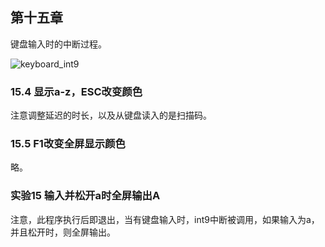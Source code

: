 
## 第十五章

键盘输入时的中断过程。

![keyboard_int9](https://github.com/jkak/masm5/blob/master/chap15/keyboard_in.png)

### 15.4 显示a-z，ESC改变颜色

注意调整延迟的时长，以及从键盘读入的是扫描码。


### 15.5 F1改变全屏显示颜色
略。


### 实验15 输入并松开a时全屏输出A
注意，此程序执行后即退出，当有键盘输入时，int9中断被调用，如果输入为a，并且松开时，则全屏输出。





